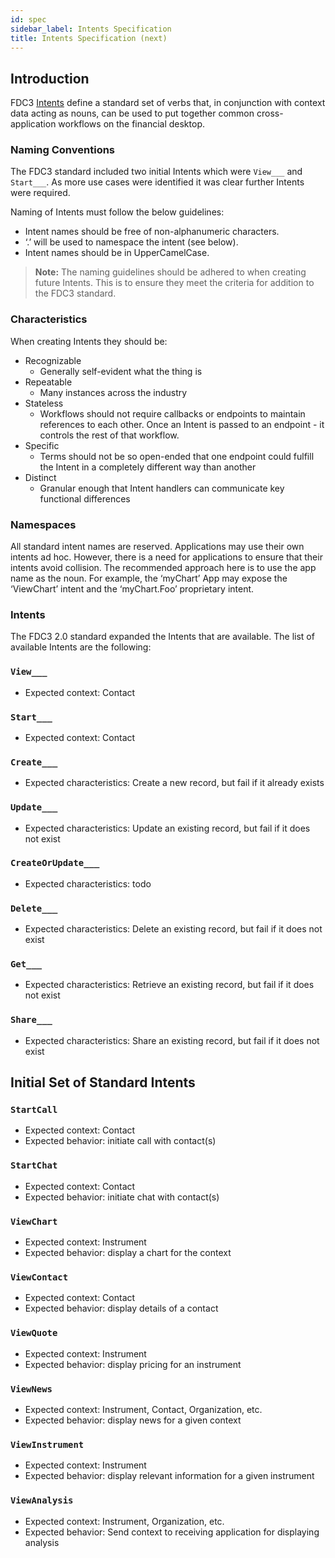 ```yaml
---
id: spec
sidebar_label: Intents Specification
title: Intents Specification (next)
---
```


## Introduction

FDC3 [Intents](intents-intro) define a standard set of verbs that, in conjunction with context data acting as nouns, can be used to put together common cross-application workflows on the financial desktop.

### Naming Conventions

The FDC3 standard included two initial Intents which were `View___` and `Start___`.  As more use cases were identified it was clear further Intents were required.

Naming of Intents must follow the below guidelines:
* Intent names should be free of non-alphanumeric characters.
* ‘.’ will be used to namespace the intent (see below).
* Intent names should be in UpperCamelCase.

> **Note:** The naming guidelines should be adhered to when creating future Intents.  This is to ensure they meet the criteria for addition to the FDC3 standard.

### Characteristics

When creating Intents they should be:
* Recognizable
    * Generally self-evident what the thing is
* Repeatable
    * Many instances across the industry
* Stateless
    * Workflows should not require callbacks or endpoints to maintain references to each other.  Once an Intent is passed to an endpoint - it controls the rest of that workflow.
* Specific
    * Terms should not be so open-ended that one endpoint could fulfill the Intent in a completely different way than another
* Distinct
    * Granular enough that Intent handlers can communicate key functional differences

### Namespaces ###
All standard intent names are reserved. Applications may use their own intents ad hoc.
However, there is a need for applications to ensure that their intents avoid collision. The recommended approach here is to use the app name as the noun. For example, the ‘myChart’ App may expose the ‘ViewChart’ intent and the ‘myChart.Foo’ proprietary intent.

### Intents

The FDC3 2.0 standard expanded the Intents that are available.  The list of available Intents are the following:

### `View___`
  * Expected context: Contact

### `Start___`
  * Expected context: Contact

### `Create___`
  * Expected characteristics: Create a new record, but fail if it already exists

### `Update___`
  * Expected characteristics: Update an existing record, but fail if it does not exist

### `CreateOrUpdate___`
  * Expected characteristics: todo

### `Delete___`
  * Expected characteristics: Delete an existing record, but fail if it does not exist

### `Get___`
  * Expected characteristics: Retrieve an existing record, but fail if it does not exist

### `Share___`
  * Expected characteristics: Share an existing record, but fail if it does not exist





## Initial Set of Standard Intents ##

### `StartCall`
  * Expected context: Contact
  * Expected behavior: initiate call with contact(s)
### `StartChat`
  * Expected context: Contact
  * Expected behavior: initiate chat with contact(s)
### `ViewChart`
  * Expected context: Instrument
  * Expected behavior: display a chart for the context
### `ViewContact`
  * Expected context: Contact
  * Expected behavior: display details of a contact
### `ViewQuote`
  * Expected context: Instrument
  * Expected behavior: display pricing for an instrument
### `ViewNews`
  * Expected context: Instrument, Contact, Organization, etc.
  * Expected behavior: display news for a given context
### `ViewInstrument`
  * Expected context: Instrument
  * Expected behavior: display relevant information for a given instrument
### `ViewAnalysis`
  * Expected context: Instrument, Organization, etc.
  * Expected behavior: Send context to receiving application for displaying analysis
